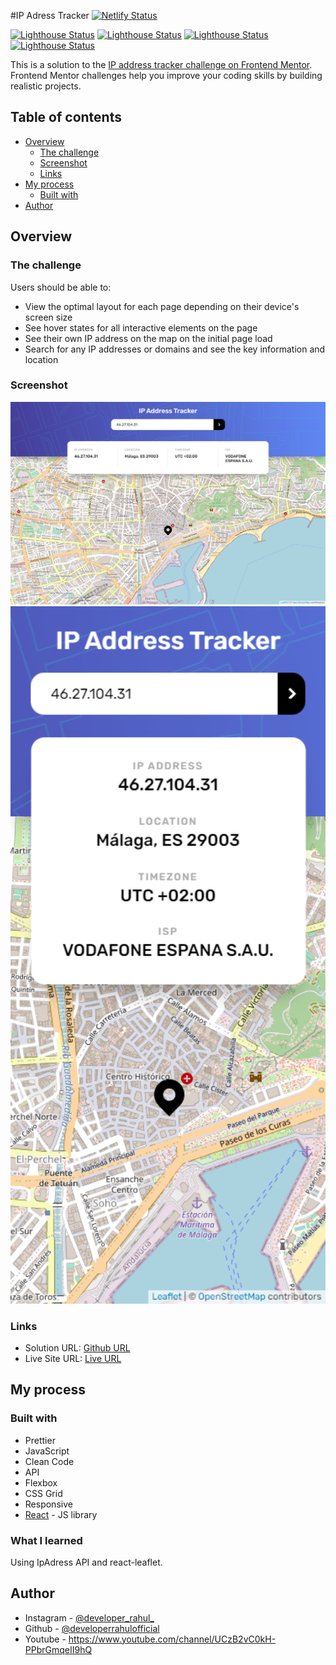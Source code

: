 #IP Adress Tracker [![Netlify Status](https://api.netlify.com/api/v1/badges/37ab9b31-6e80-4ba4-be8e-67ae1afe3d1f/deploy-status)](https://app.netlify.com/sites/hopeful-blackwell-1aa8c9/deploys)

[![Lighthouse Status](https://img.shields.io/badge/-Performance%2098-09864c?style=flat-square&logo=lighthouse&logoColor=white)](https://app.netlify.com/sites/wizardly-hoover-860206/deploys)
[![Lighthouse Status](https://img.shields.io/badge/-Accessibility%2077-ff7733?style=flat-square&logo=lighthouse&logoColor=white)](https://app.netlify.com/sites/wizardly-hoover-860206/deploys)
[![Lighthouse Status](https://img.shields.io/badge/-Best%20Practices%20100-09864c?style=flat-square&logo=lighthouse&logoColor=white)](https://app.netlify.com/sites/wizardly-hoover-860206/deploys)
[![Lighthouse Status](https://img.shields.io/badge/-SEO%2091-09864c?style=flat-square&logo=lighthouse&logoColor=white)](https://app.netlify.com/sites/wizardly-hoover-860206/deploys)

This is a solution to the [IP address tracker challenge on Frontend Mentor](https://www.frontendmentor.io/challenges/ip-address-tracker-I8-0yYAH0). Frontend Mentor challenges help you improve your coding skills by building realistic projects.

## Table of contents

- [Overview](#overview)
  - [The challenge](#the-challenge)
  - [Screenshot](#screenshot)
  - [Links](#links)
- [My process](#my-process)
  - [Built with](#built-with)
- [Author](#author)

## Overview

### The challenge

Users should be able to:

- View the optimal layout for each page depending on their device's screen size
- See hover states for all interactive elements on the page
- See their own IP address on the map on the initial page load
- Search for any IP addresses or domains and see the key information and location

### Screenshot

<img src='./src/assets/images/final/desktop.png' width='640px' alt='Desktop Design' />
<img src='./src/assets/images/final/mobile.png' width='640px' alt='Mobile Design' />

### Links

- Solution URL: [Github URL](https://github.com/atorres-io/frontend-mentor-ip-address-tracker)
- Live Site URL: [Live URL](https://hopeful-blackwell-1aa8c9.netlify.app/)

## My process

### Built with

- Prettier
- JavaScript
- Clean Code
- API
- Flexbox
- CSS Grid
- Responsive
- [React](https://reactjs.org/) - JS library

### What I learned

Using IpAdress API and react-leaflet.

## Author

- Instagram - [@developer_rahul_](https://www.instagram.com/developer_rahul_)
- Github - [@developerrahulofficial](https://github.com/developerrahulofficial)
- Youtube - https://www.youtube.com/channel/UCzB2vC0kH-PPbrGmqeII9hQ
